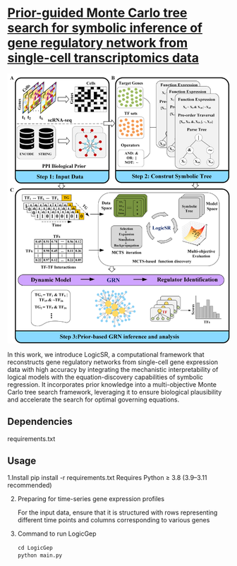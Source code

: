 # [Prior-guided Monte Carlo tree search for symbolic inference of gene regulatory network from single-cell transcriptomics data](https://github.com/NETTRRE/GRN-infer.git)

![Screenshot](Figure/MCTS1-2.png)

  In this work, we introduce LogicSR, a computational framework that reconstructs gene regulatory networks from single-cell gene expression data with high accuracy by integrating the mechanistic interpretability of logical models with the equation-discovery capabilities of symbolic regression. It incorporates prior knowledge into a multi-objective Monte Carlo tree search framework, leveraging it to ensure biological plausibility and accelerate the search for optimal governing equations.

## Dependencies
requirements.txt
  
## Usage

1.Install
  pip install -r requirements.txt
  Requires Python ≥ 3.8 (3.9–3.11 recommended)
  
2. Preparing  for  time-series gene expression profiles
   
   For the input data, ensure that it is structured with rows representing different time points and columns 
   corresponding to various genes
   
3. Command to run LogicGep
 
   ``cd LogicGep ``  
   ``python main.py``

